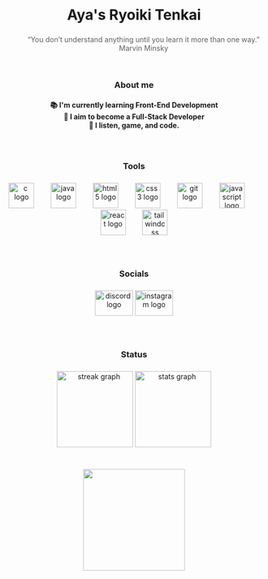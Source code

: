 <h1 align="center">Aya's Ryoiki Tenkai</h1>

###

<blockquote style="border: 0;">
  <p align="center">“You don’t understand anything until you learn it more than one way.” <br/> Marvin Minsky</p>
</blockquote>

<br/>
<h3 align="center">About me</h3>

<h4 align="center">📚 I'm currently learning Front-End Development<br>🎯 I aim to become a Full-Stack Developer<br>🎲 I listen, game, and code.</h4>

###
<br/>
<h3 align="center">Tools</h3>

###

<div align="center">
  <img src="https://cdn.jsdelivr.net/gh/devicons/devicon/icons/c/c-original.svg" height="50" alt="c logo"  />
  <img width="25" />
  <img src="https://cdn.jsdelivr.net/gh/devicons/devicon/icons/java/java-original.svg" height="50" alt="java logo"  />
  <img width="25" />
  <img src="https://cdn.jsdelivr.net/gh/devicons/devicon/icons/html5/html5-original.svg" height="50" alt="html5 logo"  />
  <img width="25" />
  <img src="https://cdn.jsdelivr.net/gh/devicons/devicon/icons/css3/css3-original.svg" height="50" alt="css3 logo"  />
  <img width="25" />
  <img src="https://cdn.jsdelivr.net/gh/devicons/devicon/icons/git/git-original.svg" height="50" alt="git logo"  />
  <img width="25" />
  <img src="https://cdn.jsdelivr.net/gh/devicons/devicon/icons/javascript/javascript-original.svg" height="50" alt="javascript logo"  />
  <img width="25" />
  <img src="https://cdn.jsdelivr.net/gh/devicons/devicon/icons/react/react-original.svg" height="50" alt="react logo"  />
  <img width="25" />
  <img src="https://cdn.simpleicons.org/tailwindcss/06B6D4" height="50" alt="tailwindcss logo"  />
</div>

###
<br/>
<h3 align="center">Socials</h3>

###

<div align="center">
  <img src="https://raw.githubusercontent.com/maurodesouza/profile-readme-generator/master/src/assets/icons/social/discord/default.svg" width="75" height="50" alt="discord logo"  />
  <img src="https://raw.githubusercontent.com/maurodesouza/profile-readme-generator/master/src/assets/icons/social/instagram/default.svg" width="75" height="50" alt="instagram logo"  />
</div>

###
<br/>
<h3 align="center">Status</h3>

###

<div align="center">
  <img src="https://streak-stats.demolab.com?user=AyaCoders&locale=en&mode=daily&theme=github_dark&hide_border=true&border_radius=5&order=3" height="150" alt="streak graph"  />
  <img src="https://github-readme-stats.vercel.app/api?username=AyaCoders&hide_title=false&hide_rank=false&show_icons=true&include_all_commits=false&count_private=false&disable_animations=false&theme=github_dark&locale=en&hide_border=true&order=1&custom_title=Github%20Status" height="150" alt="stats graph"  />
</div>

###
<br/>
<div align="center">
  <img height="200" src="https://steamuserimages-a.akamaihd.net/ugc/253713388288879416/0D15117E09332AD3BE89FBCD6CE9CFF3ACBAD6C6/?imw=5000&imh=5000&ima=fit&impolicy=Letterbox&imcolor=%23000000&letterbox=false"  />
</div>

###
